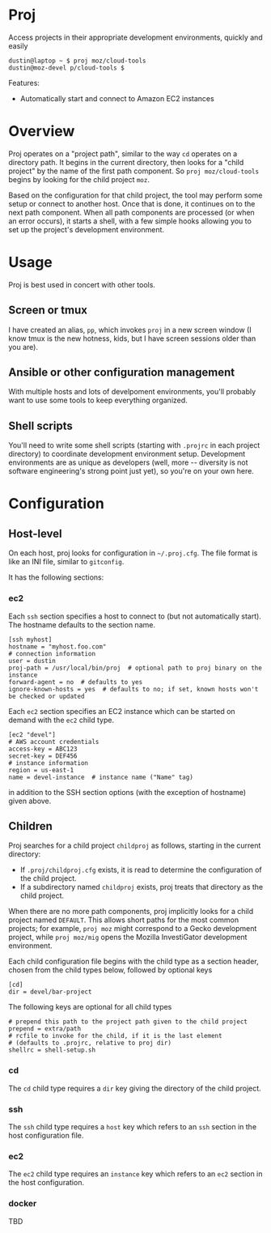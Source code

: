 # Proj

Access projects in their appropriate development environments, quickly and easily

    dustin@laptop ~ $ proj moz/cloud-tools
    dustin@moz-devel p/cloud-tools $

Features:

  * Automatically start and connect to Amazon EC2 instances

# Overview

Proj operates on a "project path", similar to the way `cd` operates on a directory path.
It begins in the current directory, then looks for a "child project" by the name of the first path component.
So `proj moz/cloud-tools` begins by looking for the child project `moz`.

Based on the configuration for that child project, the tool may perform some setup or connect to another host.
Once that is done, it continues on to the next path component.
When all path components are processed (or when an error occurs), it starts a shell, with a few simple hooks allowing you to set up the project's development environment.

# Usage

Proj is best used in concert with other tools.

## Screen or tmux

I have created an alias, `pp`, which invokes `proj` in a new screen window (I know tmux is the new hotness, kids, but I have screen sessions older than you are).

## Ansible or other configuration management

With multiple hosts and lots of develpoment environments, you'll probably want to use some tools to keep everything organized.

## Shell scripts

You'll need to write some shell scripts (starting with `.projrc` in each project directory) to coordinate development environment setup.
Development environments are as unique as developers (well, more -- diversity is not software engineering's strong point just yet), so you're on your own here.

# Configuration

## Host-level

On each host, proj looks for configuration in `~/.proj.cfg`.
The file format is like an INI file, similar to `gitconfig`.

It has the following sections:

### ec2

Each `ssh` section specifies a host to connect to (but not automatically start).
The hostname defaults to the section name.

    [ssh myhost]
    hostname = "myhost.foo.com"
    # connection information
    user = dustin
    proj-path = /usr/local/bin/proj  # optional path to proj binary on the instance
    forward-agent = no  # defaults to yes
    ignore-known-hosts = yes  # defaults to no; if set, known hosts won't be checked or updated

Each `ec2` section specifies an EC2 instance which can be started on demand with the `ec2` child type.

    [ec2 "devel"]
    # AWS account credentials
    access-key = ABC123
    secret-key = DEF456
    # instance information
    region = us-east-1
    name = devel-instance  # instance name ("Name" tag)

in addition to the SSH section options (with the exception of hostname) given above.

## Children

Proj searches for a child project `childproj` as follows, starting in the current directory:

 * If `.proj/childproj.cfg` exists, it is read to determine the configuration of the child project.
 * If a subdirectory named `childproj` exists, proj treats that directory as the child project.

When there are no more path components, proj implicitly looks for a child project named `DEFAULT`.
This allows short paths for the most common projects; for example, `proj moz` might correspond to a Gecko development project, while `proj moz/mig` opens the Mozilla InvestiGator development environment.

Each child configuration file begins with the child type as a section header, chosen from the child types below, followed by optional keys

    [cd]
    dir = devel/bar-project

The following keys are optional for all child types

    # prepend this path to the project path given to the child project
    prepend = extra/path
    # rcfile to invoke for the child, if it is the last element
    # (defaults to .projrc, relative to proj dir)
    shellrc = shell-setup.sh

### cd

The `cd` child type requires a `dir` key giving the directory of the child project.

### ssh

The `ssh` child type requires a `host` key which refers to an `ssh` section in the host configuration file.

### ec2

The `ec2` child type requires an `instance` key which refers to an `ec2` section in the host configuration.

### docker

TBD
